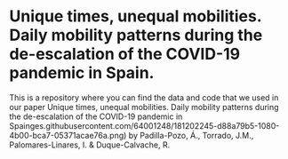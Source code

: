 # Unique times, unequal mobilities. Daily mobility patterns during the de-escalation of the COVID-19 pandemic in Spain.

This is a repository where you can find the data and code that we used in our paper Unique times, unequal mobilities. Daily mobility patterns during the de-escalation of the COVID-19 pandemic in Spainges.githubusercontent.com/64001248/181202245-d88a79b5-1080-4b00-bca7-05371acae76a.png) by Padilla-Pozo, Á., Torrado, J.M., Palomares-Linares, I. & Duque-Calvache, R.



